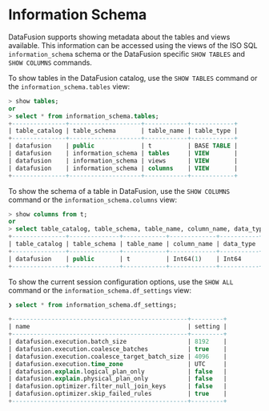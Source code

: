 <!---
  Licensed to the Apache Software Foundation (ASF) under one
  or more contributor license agreements.  See the NOTICE file
  distributed with this work for additional information
  regarding copyright ownership.  The ASF licenses this file
  to you under the Apache License, Version 2.0 (the
  "License"); you may not use this file except in compliance
  with the License.  You may obtain a copy of the License at

    http://www.apache.org/licenses/LICENSE-2.0

  Unless required by applicable law or agreed to in writing,
  software distributed under the License is distributed on an
  "AS IS" BASIS, WITHOUT WARRANTIES OR CONDITIONS OF ANY
  KIND, either express or implied.  See the License for the
  specific language governing permissions and limitations
  under the License.
-->

# Information Schema

DataFusion supports showing metadata about the tables and views available. This information can be accessed using the
views of the ISO SQL `information_schema` schema or the DataFusion specific `SHOW TABLES` and `SHOW COLUMNS` commands.

To show tables in the DataFusion catalog, use the `SHOW TABLES` command or the `information_schema.tables` view:

```sql
> show tables;
or
> select * from information_schema.tables;
+---------------+--------------------+------------+------------+
| table_catalog | table_schema       | table_name | table_type |
+---------------+--------------------+------------+------------+
| datafusion    | public             | t          | BASE TABLE |
| datafusion    | information_schema | tables     | VIEW       |
| datafusion    | information_schema | views      | VIEW       |
| datafusion    | information_schema | columns    | VIEW       |
+---------------+--------------------+------------+------------+

```

To show the schema of a table in DataFusion, use the `SHOW COLUMNS` command or the `information_schema.columns` view:

```sql
> show columns from t;
or
> select table_catalog, table_schema, table_name, column_name, data_type, is_nullable from information_schema.columns;
+---------------+--------------+------------+-------------+-----------+-------------+
| table_catalog | table_schema | table_name | column_name | data_type | is_nullable |
+---------------+--------------+------------+-------------+-----------+-------------+
| datafusion    | public       | t          | Int64(1)    | Int64     | NO          |
+---------------+--------------+------------+-------------+-----------+-------------+
```

To show the current session configuration options, use the `SHOW ALL` command or the `information_schema.df_settings` view:

```sql
❯ select * from information_schema.df_settings;

+-------------------------------------------------+---------+
| name                                            | setting |
+-------------------------------------------------+---------+
| datafusion.execution.batch_size                 | 8192    |
| datafusion.execution.coalesce_batches           | true    |
| datafusion.execution.coalesce_target_batch_size | 4096    |
| datafusion.execution.time_zone                  | UTC     |
| datafusion.explain.logical_plan_only            | false   |
| datafusion.explain.physical_plan_only           | false   |
| datafusion.optimizer.filter_null_join_keys      | false   |
| datafusion.optimizer.skip_failed_rules          | true    |
+-------------------------------------------------+---------+
```
